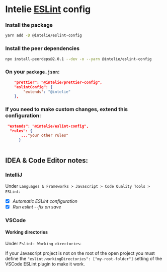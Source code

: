 # Intelie [ESLint](http://eslint.org/) config


### Install the package
```bash
yarn add -D @intelie/eslint-config
```


### Install the peer dependencies
```bash
npx install-peerdeps@2.0.1 --dev -o --yarn @intelie/eslint-config
```



### On your `package.json`:

```json
    "prettier": "@intelie/prettier-config",
    "eslintConfig": {
        "extends": "@intelie"
    },
```


### If you need to make custom changes, extend this configuration:

```json
 "extends": "@intelie/eslint-config",
  "rules": {
       ..."your other rules"
      }
 
```

## IDEA & Code Editor notes:

### IntelliJ
Under `Languages & Frameworks > Javascript > Code Quality Tools > ESLint`:

- [x] *Automatic ESLint configuration*
- [x] *Run eslint --fix on save*

### VSCode

#### Working directories
Under `Eslint: Working directories`:

If your Javascript project is not on the root of the open project you must define the `"eslint.workingDirectories": ["my-root-folder"]` setting of the VSCode ESLint plugin to make it work.
